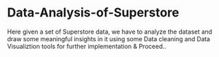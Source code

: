 # Data-Analysis-of-Superstore
Here given a set of Superstore data, we have to analyze the dataset and draw some meaningful insights in it using some Data cleaning and Data Visualiztion tools for further implementation & Proceed..
